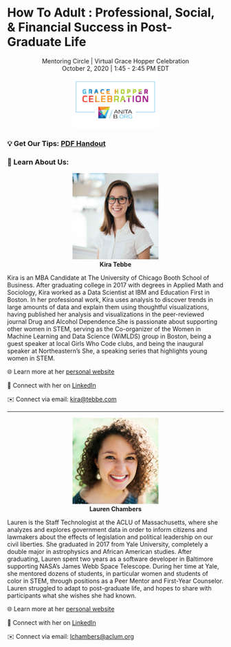 # How To Adult : Professional, Social, & Financial Success in Post-Graduate Life
<div align="center">
Mentoring Circle  |  Virtual Grace Hopper Celebration<br>
October 2, 2020  |  1:45 - 2:45 PM EDT <br>
<img src="logo.jpg" width="200">
</div>

### 💡 Get Our Tips: [PDF Handout](https://drive.google.com/file/d/16RXBsbmR3y8aVe6NM1FUxbjpdlH6s24A/view?usp=sharing)

### 👯‍ Learn About Us:
<div align="center">
<img src="kira_headshot.jpeg" width="200"><br>
<b>Kira Tebbe</b>
</div>

Kira is an MBA Candidate at The University of Chicago Booth School of Business. After graduating college in 2017 with degrees in Applied Math and Sociology, Kira worked as a Data Scientist at IBM and Education First in Boston. In her professional work, Kira uses analysis to discover trends in large amounts of data and explain them using thoughtful visualizations, having published her analysis and visualizations in the peer-reviewed journal ​Drug and Alcohol Dependence.​ She is passionate about supporting other women in STEM, serving as the Co-organizer of the ​Women in Machine Learning and Data Science (WiMLDS) group in Boston, being a guest speaker at local ​Girls Who Code clubs, and being the inaugural speaker at Northeastern’s ​She</Speaks>​, a speaking series that highlights young women in STEM.

🌐 Learn more at her [personal website](https://kiras-website.herokuapp.com/index.html)

🔗 Connect with her on [LinkedIn](https://www.linkedin.com/in/kiratebbe/)

✉️ Connect via email: [kira@tebbe.com](mailto:kira@tebbe.com)

---
<div align="center">
<img src="lauren_headshot.png" width="200"><br>
<b>Lauren Chambers</b>
</div>

Lauren is the Staff Technologist at the ACLU of Massachusetts, where she analyzes and explores government data in order to inform citizens and lawmakers about the effects of legislation and political leadership on our civil liberties. She graduated in 2017 from Yale University, completely a double major in astrophysics and African American studies. After graduating, Lauren spent two years as a software developer in Baltimore supporting NASA’s James Webb Space Telescope. During her time at Yale, she mentored dozens of students, in particular women and students of color in STEM, through positions as a Peer Mentor and First-Year Counselor. Lauren struggled to adapt to post-graduate life, and hopes to share with participants what she wishes she had known.


🌐 Learn more at her [personal website](https://laurenmarietta.github.io/)

🔗 Connect with her on [LinkedIn](https://www.linkedin.com/in/lauren-chambers-abbb91b0/)

✉️ Connect via email: [lchambers@aclum.org](mailto:lchambers@aclum.org)
